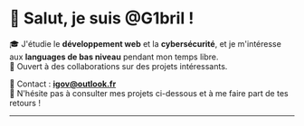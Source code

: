 # 👋 Salut, je suis @G1bril !

🎓 J'étudie le **développement web** et la **cybersécurité**, et je m'intéresse aux **languages de bas niveau** pendant mon temps libre.  
🤝 Ouvert à des collaborations sur des projets intéressants.  

📧 Contact : **igov@outlook.fr**  
🔗 N'hésite pas à consulter mes projets ci-dessous et à me faire part de tes retours !

---

<!---
G1bril/G1bril is a ✨ special ✨ repository because its `README.md` (this file) appears on your GitHub profile.
You can click the Preview link to take a look at your changes.
--->
